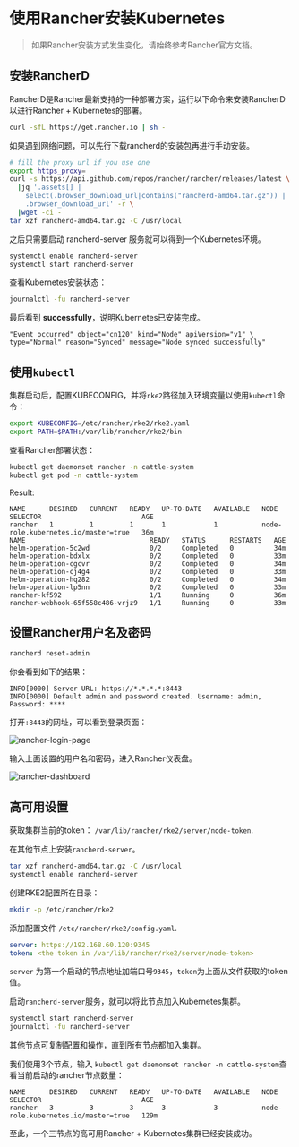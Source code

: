 # 使用Rancher安装Kubernetes

> 如果Rancher安装方式发生变化，请始终参考Rancher官方文档。

## 安装RancherD

RancherD是Rancher最新支持的一种部署方案，运行以下命令来安装RancherD以进行Rancher + Kubernetes的部署。

```sh
curl -sfL https://get.rancher.io | sh -
```

如果遇到网络问题，可以先行下载rancherd的安装包再进行手动安装。

```sh
# fill the proxy url if you use one
export https_proxy=
curl -s https://api.github.com/repos/rancher/rancher/releases/latest \
  |jq '.assets[] |
    select(.browser_download_url|contains("rancherd-amd64.tar.gz")) |
    .browser_download_url' -r \
  |wget -ci -
tar xzf rancherd-amd64.tar.gz -C /usr/local
```

之后只需要启动 rancherd-server 服务就可以得到一个Kubernetes环境。

```sh
systemctl enable rancherd-server
systemctl start rancherd-server
```

查看Kubernetes安装状态：

```sh
journalctl -fu rancherd-server
```

最后看到 **successfully**，说明Kubernetes已安装完成。

```log
"Event occurred" object="cn120" kind="Node" apiVersion="v1" \ 
type="Normal" reason="Synced" message="Node synced successfully"
```

## 使用`kubectl`

集群启动后，配置KUBECONFIG，并将`rke2`路径加入环境变量以使用`kubectl`命令：

```sh
export KUBECONFIG=/etc/rancher/rke2/rke2.yaml
export PATH=$PATH:/var/lib/rancher/rke2/bin
```

查看Rancher部署状态：

```sh
kubectl get daemonset rancher -n cattle-system
kubectl get pod -n cattle-system
```

Result:

```text
NAME      DESIRED   CURRENT   READY   UP-TO-DATE   AVAILABLE   NODE SELECTOR                         AGE
rancher   1         1         1       1            1           node-role.kubernetes.io/master=true   36m
NAME                               READY   STATUS      RESTARTS   AGE
helm-operation-5c2wd               0/2     Completed   0          34m
helm-operation-bdxlx               0/2     Completed   0          33m
helm-operation-cgcvr               0/2     Completed   0          34m
helm-operation-cj4g4               0/2     Completed   0          33m
helm-operation-hq282               0/2     Completed   0          34m
helm-operation-lp5nn               0/2     Completed   0          33m
rancher-kf592                      1/1     Running     0          36m
rancher-webhook-65f558c486-vrjz9   1/1     Running     0          33m
```

## 设置Rancher用户名及密码

```sh
rancherd reset-admin
```

你会看到如下的结果：

```text
INFO[0000] Server URL: https://*.*.*.*:8443      
INFO[0000] Default admin and password created. Username: admin, Password: ****
```

打开`:8443`的网址，可以看到登录页面：

![rancher-login-page](assets/rancher-login-page.png)

输入上面设置的用户名和密码，进入Rancher仪表盘。

![rancher-dashboard](assets/rancher-dashboard.png)

## 高可用设置

获取集群当前的token： `/var/lib/rancher/rke2/server/node-token`.

在其他节点上安装`rancherd-server`。

```sh
tar xzf rancherd-amd64.tar.gz -C /usr/local
systemctl enable rancherd-server
```

创建RKE2配置所在目录：

```sh
mkdir -p /etc/rancher/rke2
```

添加配置文件 `/etc/rancher/rke2/config.yaml`.

```yaml
server: https://192.168.60.120:9345
token: <the token in /var/lib/rancher/rke2/server/node-token>
```

`server` 为第一个启动的节点地址加端口号`9345`，`token`为上面从文件获取的token值。

启动`rancherd-server`服务，就可以将此节点加入Kubernetes集群。

```sh
systemctl start rancherd-server
journalctl -fu rancherd-server
```

其他节点可复制配置和操作，直到所有节点都加入集群。

我们使用3个节点，输入 `kubectl get daemonset rancher -n cattle-system`查看当前启动的rancher节点数量：

```text
NAME      DESIRED   CURRENT   READY   UP-TO-DATE   AVAILABLE   NODE SELECTOR                         AGE
rancher   3         3         3       3            3           node-role.kubernetes.io/master=true   129m
```

至此，一个三节点的高可用Rancher + Kubernetes集群已经安装成功。
